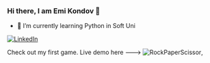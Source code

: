 ### Hi there, I am Emi Kondov 👋
- 🌱 I’m currently learning Python in Soft Uni

[![LinkedIn](https://img.shields.io/badge/-LinkedIn-0e76a8?style=flat-square&logo=Linkedin&logoColor=white)](https://www.linkedin.com/in/emil-kondov-6a2a38208/) 
<!--
**EmilKondov/emilkondov** is a ✨ _special_ ✨ repository because its `README.md` (this file) appears on your GitHub profile.

Here are some ideas to get you started:

- 🔭 I’m currently working on ...
- 🌱 I’m currently learning ...
- 👯 I’m looking to collaborate on ...
- 🤔 I’m looking for help with ...
- 💬 Ask me about ...
- 📫 How to reach me: ...
- 😄 Pronouns: ...
- ⚡ Fun fact: ...
-->

Check out my first game. Live demo here --->  ![RockPaperScissor](https://github.com/EmilKondov/emilkondov/assets/122922427/de677625-192c-4c93-b980-2cb815dcbea4),
